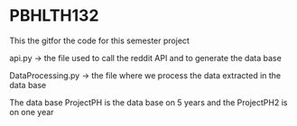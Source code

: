 # PBHLTH132
This the gitfor the code for this semester project 

api.py -> the file used to call the reddit API and to generate the data base

DataProcessing.py -> the file where we process the data extracted in the data base 

The data base ProjectPH is the data base on 5 years and the ProjectPH2 is on one year 
